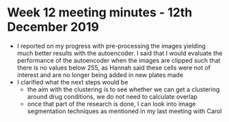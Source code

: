 # Week 12 meeting minutes - 12th December 2019

* I reported on my progress with pre-processing the images yielding much better results with the autoencoder. I said that I would evaluate the performance of the autoencoder when the images are clipped such that there is no values below 255, as Hannah said these cells were not of interest and are no longer being added in new plates made
* I clarified what the next steps would be
  * the aim with the clustering is to see whether we can get a clustering around drug conditions, we do not need to calculate overlap
  * once that part of the research is done, I can look into image segmentation techniques as mentioned in my last meeting with Carol

